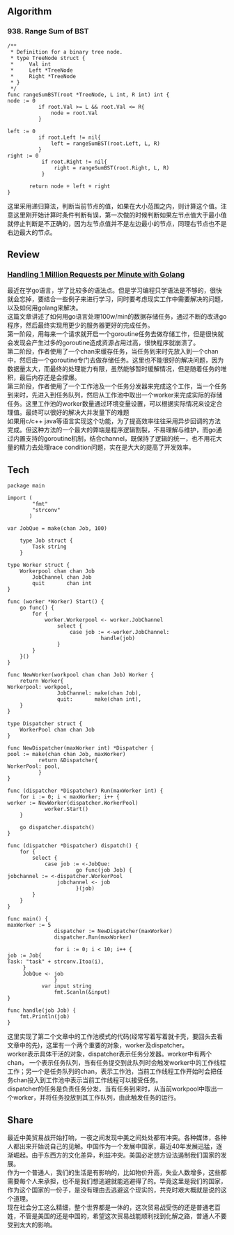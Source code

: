 ## Algorithm
### 938. Range Sum of BST
``` 
/**
 * Definition for a binary tree node.
 * type TreeNode struct {
 *     Val int
 *     Left *TreeNode
 *     Right *TreeNode
 * }
 */
func rangeSumBST(root *TreeNode, L int, R int) int {
node := 0
          if root.Val >= L && root.Val <= R{
              node = root.Val
          }

left := 0
          if root.Left != nil{
              left = rangeSumBST(root.Left, L, R)
          }
right := 0
           if root.Right != nil{
               right = rangeSumBST(root.Right, L, R)
           }

       return node + left + right
}
```
这里采用递归算法，判断当前节点的值，如果在大小范围之内，则计算这个值。注意这里刚开始计算时条件判断有误，第一次做的时候判断如果左节点值大于最小值就停止判断是不正确的，因为左节点值并不是左边最小的节点，同理右节点也不是右边最大的节点。

## Review
### [Handling 1 Million Requests per Minute with Golang](https://medium.com/smsjunk/handling-1-million-requests-per-minute-with-golang-f70ac505fcaa)
最近在学go语言，学了比较多的语法点。但是学习编程只学语法是不够的，很快就会忘掉，要结合一些例子来进行学习，同时要考虑现实工作中需要解决的问题，以及如何用golang来解决。</br>
这篇文章讲述了如何用go语言处理100w/min的数据存储任务，通过不断的改进go程序，然后最终实现用更少的服务器更好的完成任务。</br>
第一阶段，用每来一个请求就开启一个goroutine任务去做存储工作，但是很快就会发现会产生过多的goroutine造成资源占用过高，很快程序就崩溃了。</br>
第二阶段，作者使用了一个chan来缓存任务，当任务到来时先放入到一个chan中，然后由一个goroutine专门去做存储任务。这里也不能很好的解决问题，因为数据量太大，而最终的处理能力有限，虽然能够暂时缓解情况，但是随着任务的堆积，最后内存还是会撑爆。</br>
第三阶段，作者使用了一个工作池及一个任务分发器来完成这个工作，当一个任务到来时，先进入到任务队列，然后从工作池中取出一个worker来完成实际的存储任务。这里工作池的worker数量通过环境变量设置，可以根据实际情况来设定合理值。最终可以很好的解决大并发量下的难题</br>
如果用c/c++ java等语言实现这个功能，为了提高效率往往采用异步回调的方法完成。但这种方法的一个最大的弊端是程序逻辑割裂，不易理解与维护，而go通过内置支持的goroutine机制，结合channel，既保持了逻辑的统一，也不用花大量的精力去处理race condition问题，实在是大大的提高了开发效率。

## Tech
```
package main

import (
        "fmt"
        "strconv"
       )

var JobQue = make(chan Job, 100)

    type Job struct {
        Task string
    }

type Worker struct {
    Workerpool chan chan Job
        JobChannel chan Job
        quit       chan int
}

func (worker *Worker) Start() {
    go func() {
        for {
            worker.Workerpool <- worker.JobChannel
                select {
                    case job := <-worker.JobChannel:
                              handle(job)
                }
        }
    }()
}

func NewWorker(workpool chan chan Job) Worker {
    return Worker{
Workerpool: workpool,
                JobChannel: make(chan Job),
                quit:       make(chan int),
    }
}

type Dispatcher struct {
    WorkerPool chan chan Job
}

func NewDispatcher(maxWorker int) *Dispatcher {
pool := make(chan chan Job, maxWorker)
          return &Dispatcher{
WorkerPool: pool,
          }
}

func (dispatcher *Dispatcher) Run(maxWorker int) {
    for i := 0; i < maxWorker; i++ {
worker := NewWorker(dispatcher.WorkerPool)
            worker.Start()
    }

    go dispatcher.dispatch()
}

func (dispatcher *Dispatcher) dispatch() {
    for {
        select {
            case job := <-JobQue:
                      go func(job Job) {
jobchannel := <-dispatcher.WorkerPool
                jobchannel <- job
                      }(job)
        }
    }
}

func main() {
maxWorker := 5
               dispatcher := NewDispatcher(maxWorker)
               dispatcher.Run(maxWorker)

               for i := 0; i < 10; i++ {
job := Job{
Task: "task" + strconv.Itoa(i),
     }
     JobQue <- job
               }
           var input string
               fmt.Scanln(&input)
}

func handle(job Job) {
    fmt.Println(job)
}
```
这里实现了第二个文章中的工作池模式的代码(经常写着写着就卡壳，要回头去看文章中的先)，这里有一个两个重要的对象，worker及dispatcher。</br>
worker表示具体干活的对象，dispatcher表示任务分发器。worker中有两个chan， 一个表示任务队列，当有任务提交到此队列时会触发worker中的工作线程工作；另一个是任务队列的chan，表示工作池，当前工作线程工作开始时会把任务chan投入到工作池中表示当前工作线程可以接受任务。</br>
dispatcher的任务是负责任务分发，当有任务到来时，从当前workpool中取出一个worker，并将任务投放到其工作队列，由此触发任务的运行。

## Share
最近中美贸易战开始打响，一夜之间发现中美之间处处都有冲突。各种媒体，各种人都出来开始说自己的见解。中国作为一个发展中国家，最近40年发展迅猛，逐渐崛起。由于东西方的文化差异，利益冲突。美国必定想方设法遏制我们国家的发展。</br>
作为一个普通人，我们的生活是有影响的，比如物价升高，失业人数增多，这些都需要每个人来承担，也不是我们想逃避就能逃避得了的。毕竟这里是我们的国家，作为这个国家的一份子，是没有理由去逃避这个现实的，共克时艰大概就是说的这个道理。</br>
现在社会分工这么精细，整个世界都是一体的，这次贸易战受伤的还是普通老百姓，不管是美国的还是中国的，希望这次贸易战能顺利找到化解之路，普通人不要受到太大的影响。
